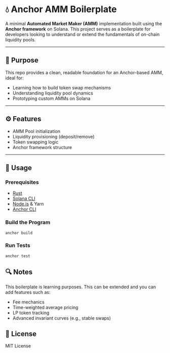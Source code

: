 # 💧 Anchor AMM Boilerplate

A minimal **Automated Market Maker (AMM)** implementation built using the **Anchor framework** on Solana. This project serves as a boilerplate for developers looking to understand or extend the fundamentals of on-chain liquidity pools.

---

## 🎯 Purpose

This repo provides a clean, readable foundation for an Anchor-based AMM, ideal for:

- Learning how to build token swap mechanisms
- Understanding liquidity pool dynamics
- Prototyping custom AMMs on Solana

---

## ⚙️ Features

- AMM Pool initialization
- Liquidity provisioning (deposit/remove)
- Token swapping logic
- Anchor framework structure

---
## 🧪 Usage

### Prerequisites

- [Rust](https://www.rust-lang.org/)
- [Solana CLI](https://docs.solana.com/cli/install-solana-cli-tools)
- [Node.js](https://nodejs.org/) & Yarn
- [Anchor CLI](https://book.anchor-lang.com/getting_started/installation.html)

### Build the Program

```
anchor build
```

### Run Tests

```
anchor test
```

## 🔍 Notes
This boilerplate is learning purposes. 
This can be extended and you can add features such as:
- Fee mechanics
- Time-weighted average pricing
- LP token tracking
- Advanced invariant curves (e.g., stable swaps)

## 📜 License
MIT License


